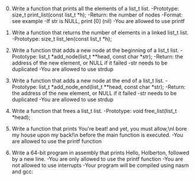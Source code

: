 0. Write a function that prints all the elements of a list_t list.
-Prototype: size_t print_list(const list_t *h);
-Return: the number of nodes
-Format: see example
-If str is NULL, print [0] (nil)
-You are allowed to use printf

1. Write a function that returns the number of elements in a linked list_t list.
-Prototype: size_t list_len(const list_t *h);

2. Write a function that adds a new node at the beginning of a list_t list.
-Prototype: list_t *add_node(list_t **head, const char *str);
-Return: the address of the new element, or NULL if it failed
-str needs to be duplicated
-You are allowed to use strdup

3. Write a function that adds a new node at the end of a list_t list.
-Prototype: list_t *add_node_end(list_t **head, const char *str);
-Return: the address of the new element, or NULL if it failed
-str needs to be duplicated
-You are allowed to use strdup

4. Write a function that frees a list_t list.
-Prototype: void free_list(list_t *head);

5. Write a function that prints You're beat! and yet, you must allow,\nI bore my house upon my back!\n before the main function is executed.
-You are allowed to use the printf function

6. Write a 64-bit program in assembly that prints Hello, Holberton, followed by a new line.
-You are only allowed to use the printf function
-You are not allowed to use interrupts
-Your program will be compiled using nasm and gcc:
